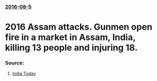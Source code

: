 ### [2016-08-5](/news/2016/08/5/index.md)

# 2016 Assam attacks. Gunmen open fire in a market in Assam, India, killing 13 people and injuring 18. 




### Source:

1. [India Today](http://indiatoday.intoday.in/story/assam-kokrajhar-civilians-killed/1/732839.html)
